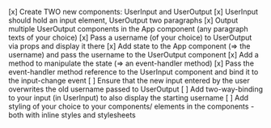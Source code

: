 [x] Create TWO new components: UserInput and UserOutput
[x] UserInput should hold an input element, UserOutput two paragraphs
[x] Output multiple UserOutput components in the App component (any paragraph texts of your choice)
[x] Pass a username (of your choice) to UserOutput via props and display it there
[x] Add state to the App component (=> the username) and pass the username to the UserOutput component
[x] Add a method to manipulate the state (=> an event-handler method)
[x] Pass the event-handler method reference to the UserInput component and bind it to the input-change event
[ ] Ensure that the new input entered by the user overwrites the old username passed to UserOutput
[ ] Add two-way-binding to your input (in UserInput) to also display the starting username
[ ] Add styling of your choice to your components/ elements in the components - both with inline styles and stylesheets